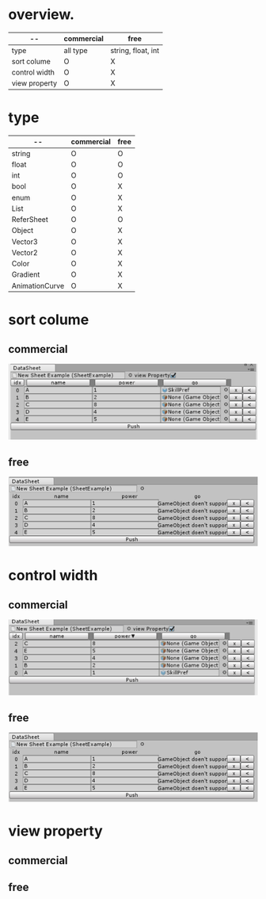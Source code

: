 
# overview.

--|commercial | free
--|-----------|-----
type|all type| string, float, int
sort colume | O | X
control width | O | X
view property | O | X

# type

--|commercial | free
--|-----------|-----
string| O | O
float | O | O
int | O | O
bool | O | X
enum | O | X  
List | O | X
ReferSheet|O|O
Object | O | X
Vector3| O | X
Vector2| O | X
Color| O | X
Gradient| O | X
AnimationCurve| O | X

# sort colume

## commercial
![so](Resources/sort2.gif)

## free
![free](Resources/free.png)

# control width 

## commercial
![so](Resources/width2.gif)

## free
![free](Resources/free.png)

# view property

## commercial

## free
